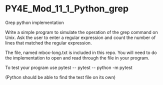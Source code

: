 # PY4E_Mod_11_1_Python_grep
Grep python implementation

Write a simple program to simulate the operation of the grep command on Unix. Ask the user to enter a regular expression and count the number of lines that matched the regular expression. 

The file, named mbox-long.txt is included in this repo.  You will need to do the implementation to open and read through the file in your program.

To test your program use pytest
-- pytest
-- python -m pytest

(Python should be able to find the test file on its own)